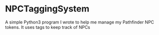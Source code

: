 # NPCTaggingSystem
A simple Python3 program I wrote to help me manage my Pathfinder NPC tokens. It uses tags to keep track of NPCs

